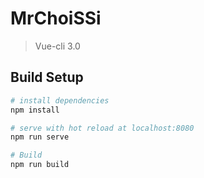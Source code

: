 # MrChoiSSi

> Vue-cli 3.0

## Build Setup

``` bash
# install dependencies
npm install

# serve with hot reload at localhost:8080
npm run serve

# Build
npm run build
```